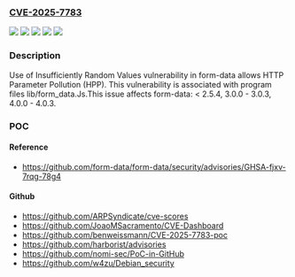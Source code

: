 ### [CVE-2025-7783](https://cve.mitre.org/cgi-bin/cvename.cgi?name=CVE-2025-7783)
![](https://img.shields.io/static/v1?label=Product&message=null&color=blue)
![](https://img.shields.io/static/v1?label=Version&message=%3C%202.5.4%20&color=brightgreen)
![](https://img.shields.io/static/v1?label=Version&message=3.0.0%20-%203.0.3%20&color=brightgreen)
![](https://img.shields.io/static/v1?label=Version&message=4.0.0%20-%204.0.3%20&color=brightgreen)
![](https://img.shields.io/static/v1?label=Vulnerability&message=CWE-330%20Use%20of%20Insufficiently%20Random%20Values&color=brightgreen)

### Description

Use of Insufficiently Random Values vulnerability in form-data allows HTTP Parameter Pollution (HPP). This vulnerability is associated with program files lib/form_data.Js.This issue affects form-data: < 2.5.4, 3.0.0 - 3.0.3, 4.0.0 - 4.0.3.

### POC

#### Reference
- https://github.com/form-data/form-data/security/advisories/GHSA-fjxv-7rqg-78g4

#### Github
- https://github.com/ARPSyndicate/cve-scores
- https://github.com/JoaoMSacramento/CVE-Dashboard
- https://github.com/benweissmann/CVE-2025-7783-poc
- https://github.com/harborist/advisories
- https://github.com/nomi-sec/PoC-in-GitHub
- https://github.com/w4zu/Debian_security

